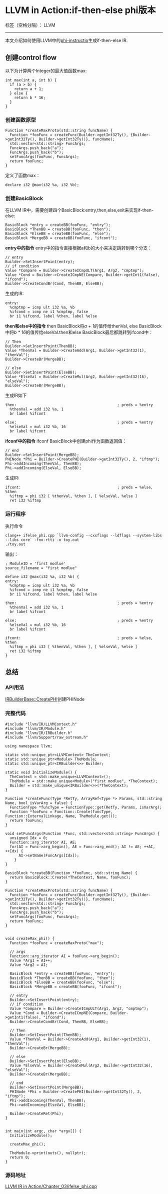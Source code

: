 ﻿# LLVM in Action:if-then-else phi版本

标签（空格分隔）： LLVM

---

本文介绍如何使用LLVM中的[phi-instructio](https://llvm.org/docs/LangRef.html#phi-instruction)生成if-then-else IR.
## 创建control flow
以下为计算两个Integer的最大值函数max:
```
int max(int a, int b) {
  if (a > b) {
    return a + 1;
  } else {
    return b * 16;
  }
}
```
### 创建函数原型
```
Function *createMaxProto(std::string funcName) {
  Function *fooFunc = createFunc(Builder->getInt32Ty(), {Builder->getInt32Ty(), Builder->getInt32Ty()}, funcName);
  std::vector<std::string> FuncArgs;
  FuncArgs.push_back("a");
  FuncArgs.push_back("b");
  setFuncArgs(fooFunc, FuncArgs);
  return fooFunc;
}
```
定义了函数max：
```
declare i32 @max(i32 %a, i32 %b);
```

### 创建BasicBlock
在LLVM IR中，需要创建四个BasicBlock:entry,then,else,exit来实现if-then-else:
```
BasicBlock *entry = createBB(fooFunc, "entry");
BasicBlock *ThenBB = createBB(fooFunc, "then");
BasicBlock *ElseBB = createBB(fooFunc, "else");
BasicBlock *MergeBB = createBB(fooFunc, "ifcont");
```
**entry中的指令**
entry中的指令直接根据a和b的大小来决定跳转到哪个分支：
```
// entry
Builder->SetInsertPoint(entry);
// if condition
Value *Compare = Builder->CreateICmpULT(Arg1, Arg2, "cmptmp");
Value *Cond = Builder->CreateICmpNE(Compare, Builder->getInt1(false), "ifcond");
Builder->CreateCondBr(Cond, ThenBB, ElseBB);
```
生成的IR:
```
entry:
  %cmptmp = icmp ult i32 %a, %b
  %ifcond = icmp ne i1 %cmptmp, false
  br i1 %ifcond, label %then, label %else
```

**then和else中的指令**
then BasicBlock将*a + 1*的值传给thenVal, else BasicBlock中将*b * 16*的值传给elseVal.then和else BasicBlock最后都跳转到ifcond中：
```
// Then 
Builder->SetInsertPoint(ThenBB);
Value *ThenVal = Builder->CreateAdd(Arg1, Builder->getInt32(1), "thenVal");
Builder->CreateBr(MergeBB);

// else
Builder->SetInsertPoint(ElseBB);
Value *ElseVal = Builder->CreateMul(Arg2, Builder->getInt32(16), "elseVal");
Builder->CreateBr(MergeBB);
```
生成IR如下
```
then:                                             ; preds = %entry
  %thenVal = add i32 %a, 1
  br label %ifcont

else:                                             ; preds = %entry
  %elseVal = mul i32 %b, 16
  br label %ifcont
```
**ifconf中的指令**
ifconf BasicBlock中创建phi作为函数返回值：
```
// end
Builder->SetInsertPoint(MergeBB);
PHINode *Phi = Builder->CreatePHI(Builder->getInt32Ty(), 2, "iftmp");
Phi->addIncoming(ThenVal, ThenBB);
Phi->addIncoming(ElseVal, ElseBB);
```
生成IR:
```
ifcont:                                           ; preds = %else, %then
  %iftmp = phi i32 [ %thenVal, %then ], [ %elseVal, %else ]
  ret i32 %iftmp
```

### 运行程序
执行命令
```
clang++ ifelse_phi.cpp `llvm-config --cxxflags --ldflags --system-libs --libs core` -fno-rtti -o toy.out
./toy.out
```
输出：
```
; ModuleID = 'first modlue'
source_filename = "first modlue"

define i32 @max(i32 %a, i32 %b) {
entry:
  %cmptmp = icmp ult i32 %a, %b
  %ifcond = icmp ne i1 %cmptmp, false
  br i1 %ifcond, label %then, label %else

then:                                             ; preds = %entry
  %thenVal = add i32 %a, 1
  br label %ifcont

else:                                             ; preds = %entry
  %elseVal = mul i32 %b, 16
  br label %ifcont

ifcont:                                           ; preds = %else, %then
  %iftmp = phi i32 [ %thenVal, %then ], [ %elseVal, %else ]
  ret i32 %iftmp
}
```

## 总结
### API用法
[IRBuilderBase::CreatePHI](https://llvm.org/doxygen/classllvm_1_1IRBuilderBase.html#aaba03126d9b8603419e88d63773841b1)创建PHINode

### 完整代码
```
#include "llvm/IR/LLVMContext.h"
#include "llvm/IR/Module.h"
#include "llvm/IR/IRBuilder.h"
#include "llvm/Support/raw_ostream.h"

using namespace llvm;

static std::unique_ptr<LLVMContext> TheContext;
static std::unique_ptr<Module> TheModule;
static std::unique_ptr<IRBuilder<>> Builder;

static void InitializeModule() {
  TheContext = std::make_unique<LLVMContext>();
  TheModule = std::make_unique<Module>("first modlue", *TheContext);
  Builder = std::make_unique<IRBuilder<>>(*TheContext);
}

Function *createFunc(Type *RetTy, ArrayRef<Type *> Params, std::string Name, bool isVarArg = false) {
  FunctionType *funcType = FunctionType::get(RetTy, Params, isVarArg);
  Function *fooFunc = Function::Create(funcType, Function::ExternalLinkage, Name, TheModule.get());
  return fooFunc;
}

void setFuncArgs(Function *Func, std::vector<std::string> FuncArgs) {
  unsigned Idx = 0;
  Function::arg_iterator AI, AE;
  for(AI = Func->arg_begin(), AE = Func->arg_end(); AI != AE; ++AI, ++Idx) {
      AI->setName(FuncArgs[Idx]);
    }
}

BasicBlock *createBB(Function *fooFunc, std::string Name) {
  return BasicBlock::Create(*TheContext, Name, fooFunc);
}

Function *createMaxProto(std::string funcName) {
  Function *fooFunc = createFunc(Builder->getInt32Ty(), {Builder->getInt32Ty(), Builder->getInt32Ty()}, funcName);
  std::vector<std::string> FuncArgs;
  FuncArgs.push_back("a");
  FuncArgs.push_back("b");
  setFuncArgs(fooFunc, FuncArgs);
  return fooFunc;
}


void createMax_phi() {
  Function *fooFunc = createMaxProto("max");

  // args
  Function::arg_iterator AI = fooFunc->arg_begin();
  Value *Arg1 = AI++;
  Value *Arg2 = AI;

  BasicBlock *entry = createBB(fooFunc, "entry");
  BasicBlock *ThenBB = createBB(fooFunc, "then");
  BasicBlock *ElseBB = createBB(fooFunc, "else");
  BasicBlock *MergeBB = createBB(fooFunc, "ifcont");

  // entry
  Builder->SetInsertPoint(entry);
  // if condition
  Value *Compare = Builder->CreateICmpULT(Arg1, Arg2, "cmptmp");
  Value *Cond = Builder->CreateICmpNE(Compare, Builder->getInt1(false), "ifcond");
  Builder->CreateCondBr(Cond, ThenBB, ElseBB);

  // Then 
  Builder->SetInsertPoint(ThenBB);
  Value *ThenVal = Builder->CreateAdd(Arg1, Builder->getInt32(1), "thenVal");
  Builder->CreateBr(MergeBB);

  // else
  Builder->SetInsertPoint(ElseBB);
  Value *ElseVal = Builder->CreateMul(Arg2, Builder->getInt32(16), "elseVal");
  Builder->CreateBr(MergeBB);

  // end
  Builder->SetInsertPoint(MergeBB);
  PHINode *Phi = Builder->CreatePHI(Builder->getInt32Ty(), 2, "iftmp");
  Phi->addIncoming(ThenVal, ThenBB);
  Phi->addIncoming(ElseVal, ElseBB);

  Builder->CreateRet(Phi);
}


int main(int argc, char *argv[]) {
  InitializeModule();

  createMax_phi();

  TheModule->print(outs(), nullptr);
  return 0;
}

```

### 源码地址

[LLVM IR in Action/Chapter_03/ifelse_phi.cpp](https://github.com/bigconvience/llvm-ir-in-action/blob/main/Chapter_03/ifelse_phi.cpp)






